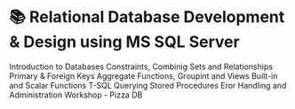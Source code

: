 # 📚 Relational Database Development & Design using MS SQL Server
Introduction to Databases
Constraints, Combinig Sets and Relationships
Primary & Foreign Keys
Aggregate Functions, Groupint and Views
Built-in and Scalar Functions
T-SQL Querying
Stored Procedures
Eror Handling and Administration
Workshop - Pizza DB
